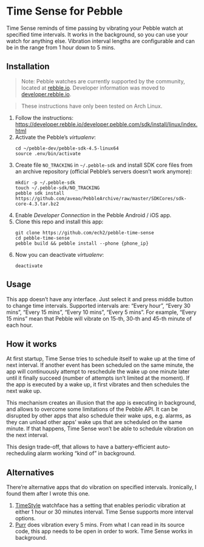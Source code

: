 Time Sense for Pebble
=================

Time Sense reminds of time passing by vibrating your Pebble watch at specified
time intervals. It works in the background, so you can use your watch for
anything else. Vibration interval lengths are configurable and can be in the
range from 1 hour down to 5 mins.

## Installation

> Note: Pebble watches are currently supported by the community, located at
> [rebble.io](http://rebble.io). Developer information was moved to
> [developer.rebble.io](https://developer.rebble.io/developer.pebble.com/index.html).

> These instructions have only been tested on Arch Linux.

1. Follow the instructions:
   https://developer.rebble.io/developer.pebble.com/sdk/install/linux/index.html
2. Activate the Pebble’s *virtualenv*:
   ```
   cd ~/pebble-dev/pebble-sdk-4.5-linux64
   source .env/bin/activate
   ```
3. Create file `NO_TRACKING` in `~/.pebble-sdk` and install SDK core files
   from an archive repository (official Pebble’s servers doesn’t work anymore):
   ```
   mkdir -p ~/.pebble-sdk
   touch ~/.pebble-sdk/NO_TRACKING
   pebble sdk install https://github.com/aveao/PebbleArchive/raw/master/SDKCores/sdk-core-4.3.tar.bz2
   ```
4. Enable *Developer Connection* in the Pebble Android / iOS app.
5. Clone this repo and install this app:
   ```
   git clone https://github.com/ech2/pebble-time-sense
   cd pebble-time-sense
   pebble build && pebble install --phone {phone_ip}
   ```
6. Now you can deactivate *virtualenv*:
   ```
   deactivate
   ```

## Usage

This app doesn’t have any interface. Just select it and press middle button to
change time intervals. Supported intervals are: “Every hour”, “Every 30 mins”,
“Every 15 mins”, “Every 10 mins”, “Every 5 mins”. For example, “Every 15 mins”
mean that Pebble will vibrate on 15-th, 30-th and 45-th minute of each hour.

## How it works

At first startup, Time Sense tries to schedule itself to wake up at the time of
next interval. If another event has been scheduled on the same minute, the app
will continuously attempt to reschedule the wake up one minute later until it
finally succeed (number of attempts isn’t limited at the moment). If the app is
executed by a wake up, it first vibrates and then schedules the next wake up.

This mechanism creates an illusion that the app is executing in background, and
allows to overcome some limitations of the Pebble API. It can be disrupted by
other apps that also schedule their wake ups, e.g. alarms, as they can unload
other apps’ wake ups that are scheduled on the same minute. If that happens,
Time Sense won’t be able to schedule vibration on the next interval.

This design trade-off, that allows to have a battery-efficient auto-recheduling
alarm working “kind of” in background.

## Alternatives

There’re alternative apps that do vibration on specified intervals. Ironically,
I found them after I wrote this one.

1. [TimeStyle](https://github.com/freakified/TimeStylePebble) watchface has a
   setting that enables periodic vibration at either 1 hour or 30 minutes
   interval. Time Sense supports more interval options.
2. [Purr](https://github.com/jbrooksuk/Purr) does vibration every 5 mins. From
   what I can read in its source code, this app needs to be open in order to
   work. Time Sense works in background.
